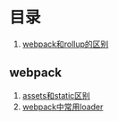 # 目录

1. [webpack和rollup的区别](./webpack_rollup_difference.md)

## webpack

1. [assets和static区别](./webpack_assets_static.md)
2. [webpack中常用loader](./webpack_loader.md)
